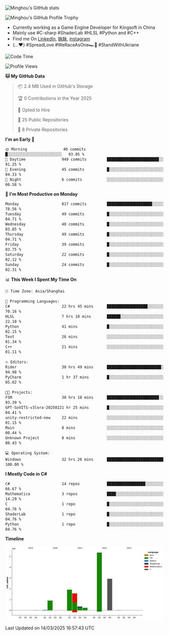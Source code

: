 ![Minghou's GitHub stats](https://github-readme-stats.vercel.app/api?username=Minghou-Lei&include_all_commits=true&show_icons=true&theme=radical)

![Minghou's GitHub Profile Trophy](https://github-profile-trophy.vercel.app/?username=Minghou-Lei&theme=onedark)

- Currently working as a Game Engine Developer for Kingsoft in China
- Mainly use #C-sharp #ShaderLab #HLSL #Python and #C++
- Find me On [LinkedIn](https://www.linkedin.com/in/%E6%98%8E%E7%9A%93-%E6%9D%8E-597356105/), [脉脉](https://maimai.cn/contact/share/card?u=kgmsdwiqpe9a&_share_channel=copy_link), [instagram](https://www.instagram.com/mistletoer76/)
- {...♥️} #SpreadLove #WeRaceAsOne🏎🌈 #StandWithUkriane

<!-- ![Minghou's GitHub stats](https://github-readme-stats.vercel.app/api/top-langs/?username=Minghou-lei&layout=compact&theme=radical) -->

<!--START_SECTION:waka-->
![Code Time](http://img.shields.io/badge/Code%20Time-395%20hrs%2022%20mins-blue)

![Profile Views](http://img.shields.io/badge/Profile%20Views-2-blue)

**🐱 My GitHub Data** 

> 📦 2.4 MB Used in GitHub's Storage 
 > 
> 🏆 0 Contributions in the Year 2025
 > 
> 💼 Opted to Hire
 > 
> 📜 25 Public Repositories 
 > 
> 🔑 8 Private Repositories 
 > 
**I'm an Early 🐤** 

```text
🌞 Morning                40 commits          █░░░░░░░░░░░░░░░░░░░░░░░░   03.85 % 
🌆 Daytime                949 commits         ███████████████████████░░   91.25 % 
🌃 Evening                45 commits          █░░░░░░░░░░░░░░░░░░░░░░░░   04.33 % 
🌙 Night                  6 commits           ░░░░░░░░░░░░░░░░░░░░░░░░░   00.58 % 
```
📅 **I'm Most Productive on Monday** 

```text
Monday                   817 commits         ████████████████████░░░░░   78.56 % 
Tuesday                  49 commits          █░░░░░░░░░░░░░░░░░░░░░░░░   04.71 % 
Wednesday                40 commits          █░░░░░░░░░░░░░░░░░░░░░░░░   03.85 % 
Thursday                 49 commits          █░░░░░░░░░░░░░░░░░░░░░░░░   04.71 % 
Friday                   39 commits          █░░░░░░░░░░░░░░░░░░░░░░░░   03.75 % 
Saturday                 22 commits          █░░░░░░░░░░░░░░░░░░░░░░░░   02.12 % 
Sunday                   24 commits          █░░░░░░░░░░░░░░░░░░░░░░░░   02.31 % 
```


📊 **This Week I Spent My Time On** 

```text
🕑︎ Time Zone: Asia/Shanghai

💬 Programming Languages: 
C#                       22 hrs 45 mins      ██████████████████░░░░░░░   70.16 % 
HLSL                     7 hrs 10 mins       ██████░░░░░░░░░░░░░░░░░░░   22.10 % 
Python                   41 mins             █░░░░░░░░░░░░░░░░░░░░░░░░   02.15 % 
Text                     26 mins             ░░░░░░░░░░░░░░░░░░░░░░░░░   01.34 % 
C++                      21 mins             ░░░░░░░░░░░░░░░░░░░░░░░░░   01.11 % 

🔥 Editors: 
Rider                    30 hrs 49 mins      ████████████████████████░   94.98 % 
PyCharm                  1 hr 37 mins        █░░░░░░░░░░░░░░░░░░░░░░░░   05.02 % 

🐱‍💻 Projects: 
FSM                      30 hrs 18 mins      ███████████████████████░░   93.39 % 
GPT-SoVITS-v3lora-20250221 hr 25 mins        █░░░░░░░░░░░░░░░░░░░░░░░░   04.41 % 
unity-restricted-new     22 mins             ░░░░░░░░░░░░░░░░░░░░░░░░░   01.15 % 
Main                     8 mins              ░░░░░░░░░░░░░░░░░░░░░░░░░   00.44 % 
Unknown Project          8 mins              ░░░░░░░░░░░░░░░░░░░░░░░░░   00.43 % 

💻 Operating System: 
Windows                  32 hrs 26 mins      █████████████████████████   100.00 % 
```

**I Mostly Code in C#** 

```text
C#                       14 repos            █████████████████░░░░░░░░   66.67 % 
Mathematica              3 repos             ████░░░░░░░░░░░░░░░░░░░░░   14.29 % 
C                        1 repo              █░░░░░░░░░░░░░░░░░░░░░░░░   04.76 % 
ShaderLab                1 repo              █░░░░░░░░░░░░░░░░░░░░░░░░   04.76 % 
Python                   1 repo              █░░░░░░░░░░░░░░░░░░░░░░░░   04.76 % 
```



**Timeline**

![Lines of Code chart](https://raw.githubusercontent.com/Minghou-Lei/Minghou-Lei/main/assets/bar_graph.png)


 Last Updated on 14/03/2025 16:57:43 UTC
<!--END_SECTION:waka-->
